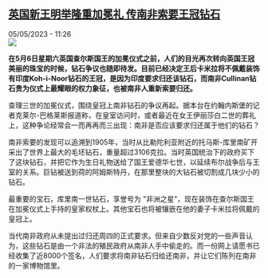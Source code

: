 <!--1683279902000-->
[英国新王明举隆重加冕礼 传南非索要王冠钻石](https://www.rfi.fr/cn/%E6%AC%A7%E6%B4%B2/20230505-%E8%8B%B1%E5%9B%BD%E6%96%B0%E7%8E%8B%E6%98%8E%E4%B8%BE%E9%9A%86%E9%87%8D%E5%8A%A0%E5%86%95%E7%A4%BC-%E4%BC%A0%E5%8D%97%E9%9D%9E%E7%B4%A2%E8%A6%81%E7%8E%8B%E5%86%A0%E9%92%BB%E7%9F%B3)
------

<div>05/05/2023 - 11:26</div><img src="https://s.rfi.fr/media/display/53169ed8-ead1-11ed-9ee2-005056a90284/w:1280/p:16x9/AP22262446431150.jpg"><p><strong>在5月6日星期六英国查尔斯国王的加冕仪式之前，人们的目光再次转向英国王冠美丽的珠宝的时候，钻石争议也随即待发。目前已经决定王后卡米拉将不佩戴装饰有印度Koh-i-Noor钻石的王冠，是因为印度要求归还该钻石，而南非Cullinan钻石贵为仪式上最耀眼的权力象征，也被南非人重新索要归还。                    </strong></p><div><p>查理三世的加冕仪式，围绕皇冠上南非钻石的争议再起。据本台在约翰内斯堡的记者克莱尔-巴格莱斯报道称，在皇室访问时，或者最近在女王伊丽莎白二世的葬礼上，这种争论经常会一而再再而三出现：南非是否应该要求归还属于他们的钻石？</p><p>南非索要的发现可以追溯到1905年，当时从比勒陀利亚附近的托马斯-库里南矿开采出了世界上最大的毛坯钻石，重量超过3106克拉。当时英国统治下的政府买下了这块钻石，并把它作为生日礼物送给了国王爱德华七世，以延续布尔战争后与王室的关系。巨钻被送到荷的阿姆斯特丹，在那里整块的大钻石被切割成几块少小的钻石。</p><p>最重要的宝石，库里南一世钻石，享誉号为 "非洲之星"，现在装饰在查尔斯国王在加冕仪式上手持的皇家权杖上。其他宝石也将被镶嵌在他的妻子卡米拉将佩戴的皇冠上。</p><p>当代南非政府从未提出过归还周四的正式要求。但来自少数反对党的一些声音认为，这些钻石是由一个非法的殖民政府从南非人手中偷走的。而一份网上请愿书已经收集了近8000个签名，人们要求将南非钻石归给还南非，并让它们陈列在南非的一家博物馆里。</p><div data-selfpromo-newsletter></div><div data-selfpromo-app></div></div>
